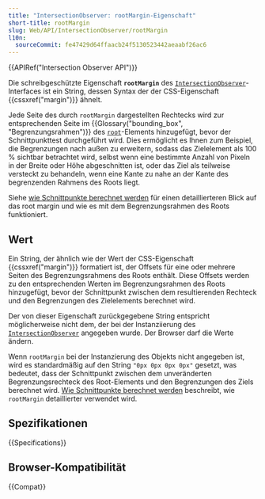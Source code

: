```yaml
---
title: "IntersectionObserver: rootMargin-Eigenschaft"
short-title: rootMargin
slug: Web/API/IntersectionObserver/rootMargin
l10n:
  sourceCommit: fe47429d64ffaacb24f5130523442aeaabf26ac6
---
```


{{APIRef("Intersection Observer API")}}

Die schreibgeschützte Eigenschaft **`rootMargin`** des [`IntersectionObserver`](/de/docs/Web/API/IntersectionObserver)-Interfaces ist ein String, dessen Syntax der der CSS-Eigenschaft {{cssxref("margin")}} ähnelt.

Jede Seite des durch `rootMargin` dargestellten Rechtecks wird zur entsprechenden Seite im {{Glossary("bounding_box", "Begrenzungsrahmen")}} des [`root`](/de/docs/Web/API/IntersectionObserver/root)-Elements hinzugefügt, bevor der Schnittpunkttest durchgeführt wird. Dies ermöglicht es Ihnen zum Beispiel, die Begrenzungen nach außen zu erweitern, sodass das Zielelement als 100 % sichtbar betrachtet wird, selbst wenn eine bestimmte Anzahl von Pixeln in der Breite oder Höhe abgeschnitten ist, oder das Ziel als teilweise versteckt zu behandeln, wenn eine Kante zu nahe an der Kante des begrenzenden Rahmens des Roots liegt.

Siehe [wie Schnittpunkte berechnet werden](/de/docs/Web/API/Intersection_Observer_API#how_intersection_is_calculated) für einen detaillierteren Blick auf das root margin und wie es mit dem Begrenzungsrahmen des Roots funktioniert.

## Wert

Ein String, der ähnlich wie der Wert der CSS-Eigenschaft {{cssxref("margin")}} formatiert ist, der Offsets für eine oder mehrere Seiten des Begrenzungsrahmens des Roots enthält. Diese Offsets werden zu den entsprechenden Werten im Begrenzungsrahmen des Roots hinzugefügt, bevor der Schnittpunkt zwischen dem resultierenden Rechteck und den Begrenzungen des Zielelements berechnet wird.

Der von dieser Eigenschaft zurückgegebene String entspricht möglicherweise nicht dem, der bei der Instanziierung des [`IntersectionObserver`](/de/docs/Web/API/IntersectionObserver) angegeben wurde. Der Browser darf die Werte ändern.

Wenn `rootMargin` bei der Instanzierung des Objekts nicht angegeben ist, wird es standardmäßig auf den String `"0px 0px 0px 0px"` gesetzt, was bedeutet, dass der Schnittpunkt zwischen dem unveränderten Begrenzungsrechteck des Root-Elements und den Begrenzungen des Ziels berechnet wird. [Wie Schnittpunkte berechnet werden](/de/docs/Web/API/Intersection_Observer_API#how_intersection_is_calculated) beschreibt, wie `rootMargin` detaillierter verwendet wird.

## Spezifikationen

{{Specifications}}

## Browser-Kompatibilität

{{Compat}}
